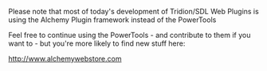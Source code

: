 Please note that most of today's development of Tridion/SDL Web Plugins is using the Alchemy Plugin framework instead of the PowerTools

Feel free to continue using the PowerTools - and contribute to them if you want to - but you're more likely to find new stuff here:

http://www.alchemywebstore.com

